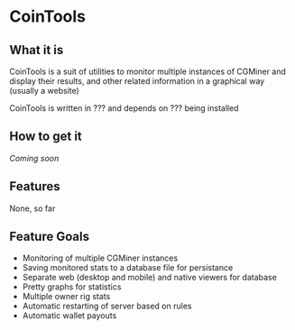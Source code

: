 CoinTools
================================

What it is
----------

CoinTools is a suit of utilities to monitor multiple instances of CGMiner and display their results, and other related information in a graphical way (usually a website)

CoinTools is written in ??? and depends on ??? being installed

How to get it
-------------

*Coming soon*

Features
--------

None, so far

Feature Goals
-------------

* Monitoring of multiple CGMiner instances
* Saving monitored stats to a database file for persistance
* Separate web (desktop and mobile) and native viewers for database
* Pretty graphs for statistics
* Multiple owner rig stats
* Automatic restarting of server based on rules
* Automatic wallet payouts
